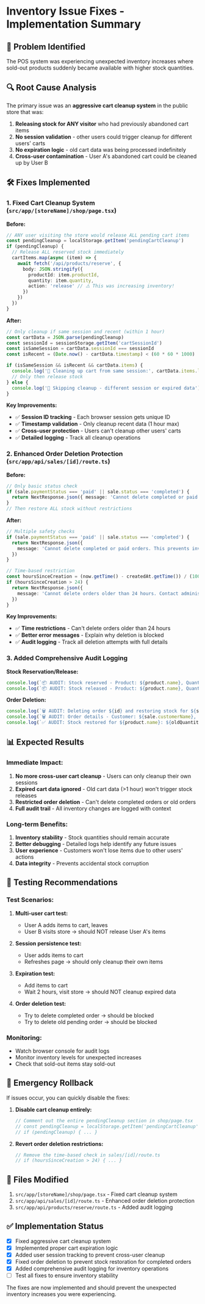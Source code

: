 # Inventory Issue Fixes - Implementation Summary

## 🚨 **Problem Identified**
The POS system was experiencing unexpected inventory increases where sold-out products suddenly became available with higher stock quantities. 

## 🔍 **Root Cause Analysis**
The primary issue was an **aggressive cart cleanup system** in the public store that was:
1. **Releasing stock for ANY visitor** who had previously abandoned cart items
2. **No session validation** - other users could trigger cleanup for different users' carts
3. **No expiration logic** - old cart data was being processed indefinitely
4. **Cross-user contamination** - User A's abandoned cart could be cleaned up by User B

## 🛠️ **Fixes Implemented**

### 1. **Fixed Cart Cleanup System** (`src/app/[storeName]/shop/page.tsx`)

**Before:**
```typescript
// ANY user visiting the store would release ALL pending cart items
const pendingCleanup = localStorage.getItem('pendingCartCleanup')
if (pendingCleanup) {
  // Release ALL reserved stock immediately
  cartItems.map(async (item) => {
    await fetch('/api/products/reserve', {
      body: JSON.stringify({
        productId: item.productId,
        quantity: item.quantity,
        action: 'release' // ⚠️ This was increasing inventory!
      })
    })
  })
}
```

**After:**
```typescript
// Only cleanup if same session and recent (within 1 hour)
const cartData = JSON.parse(pendingCleanup)
const sessionId = sessionStorage.getItem('cartSessionId')
const isSameSession = cartData.sessionId === sessionId
const isRecent = (Date.now() - cartData.timestamp) < (60 * 60 * 1000)

if (isSameSession && isRecent && cartData.items) {
  console.log('🧹 Cleaning up cart from same session:', cartData.items.length, 'items')
  // Only then release stock
} else {
  console.log('🚫 Skipping cleanup - different session or expired data')
}
```

**Key Improvements:**
- ✅ **Session ID tracking** - Each browser session gets unique ID
- ✅ **Timestamp validation** - Only cleanup recent data (1 hour max)
- ✅ **Cross-user protection** - Users can't cleanup other users' carts
- ✅ **Detailed logging** - Track all cleanup operations

### 2. **Enhanced Order Deletion Protection** (`src/app/api/sales/[id]/route.ts`)

**Before:**
```typescript
// Only basic status check
if (sale.paymentStatus === 'paid' || sale.status === 'completed') {
  return NextResponse.json({ message: 'Cannot delete completed or paid orders' })
}
// Then restore ALL stock without restrictions
```

**After:**
```typescript
// Multiple safety checks
if (sale.paymentStatus === 'paid' || sale.status === 'completed') {
  return NextResponse.json({ 
    message: 'Cannot delete completed or paid orders. This prevents inventory corruption.' 
  })
}

// Time-based restriction
const hoursSinceCreation = (now.getTime() - createdAt.getTime()) / (1000 * 60 * 60)
if (hoursSinceCreation > 24) {
  return NextResponse.json({ 
    message: 'Cannot delete orders older than 24 hours. Contact administrator if needed.' 
  })
}
```

**Key Improvements:**
- ✅ **Time restrictions** - Can't delete orders older than 24 hours
- ✅ **Better error messages** - Explain why deletion is blocked
- ✅ **Audit logging** - Track all deletion attempts with full details

### 3. **Added Comprehensive Audit Logging**

**Stock Reservation/Release:**
```typescript
console.log(`📦 AUDIT: Stock reserved - Product: ${product.name}, Quantity: ${quantity}, New Stock: ${newStock}`)
console.log(`📦 AUDIT: Stock released - Product: ${product.name}, Quantity: ${quantity}, New Stock: ${newStock}`)
```

**Order Deletion:**
```typescript
console.log(`🗑️ AUDIT: Deleting order ${id} and restoring stock for ${sale.items.length} items`)
console.log(`🗑️ AUDIT: Order details - Customer: ${sale.customerName}, Status: ${sale.status}, Payment: ${sale.paymentStatus}, Created: ${sale.createdAt}`)
console.log(`✅ AUDIT: Stock restored for ${product.name}: ${oldQuantity} → ${newQuantity} (+${quantity})`)
```

## 📊 **Expected Results**

### **Immediate Impact:**
1. **No more cross-user cart cleanup** - Users can only cleanup their own sessions
2. **Expired cart data ignored** - Old cart data (>1 hour) won't trigger stock releases
3. **Restricted order deletion** - Can't delete completed orders or old orders
4. **Full audit trail** - All inventory changes are logged with context

### **Long-term Benefits:**
1. **Inventory stability** - Stock quantities should remain accurate
2. **Better debugging** - Detailed logs help identify any future issues
3. **User experience** - Customers won't lose items due to other users' actions
4. **Data integrity** - Prevents accidental stock corruption

## 🧪 **Testing Recommendations**

### **Test Scenarios:**
1. **Multi-user cart test:**
   - User A adds items to cart, leaves
   - User B visits store → should NOT release User A's items
   
2. **Session persistence test:**
   - User adds items to cart
   - Refreshes page → should only cleanup their own items
   
3. **Expiration test:**
   - Add items to cart
   - Wait 2 hours, visit store → should NOT cleanup expired data
   
4. **Order deletion test:**
   - Try to delete completed order → should be blocked
   - Try to delete old pending order → should be blocked

### **Monitoring:**
- Watch browser console for audit logs
- Monitor inventory levels for unexpected increases
- Check that sold-out items stay sold-out

## 🚨 **Emergency Rollback**

If issues occur, you can quickly disable the fixes:

1. **Disable cart cleanup entirely:**
   ```typescript
   // Comment out the entire pendingCleanup section in shop/page.tsx
   // const pendingCleanup = localStorage.getItem('pendingCartCleanup')
   // if (pendingCleanup) { ... }
   ```

2. **Revert order deletion restrictions:**
   ```typescript
   // Remove the time-based check in sales/[id]/route.ts
   // if (hoursSinceCreation > 24) { ... }
   ```

## 📝 **Files Modified**

1. `src/app/[storeName]/shop/page.tsx` - Fixed cart cleanup system
2. `src/app/api/sales/[id]/route.ts` - Enhanced order deletion protection
3. `src/app/api/products/reserve/route.ts` - Added audit logging

## ✅ **Implementation Status**

- [x] Fixed aggressive cart cleanup system
- [x] Implemented proper cart expiration logic  
- [x] Added user session tracking to prevent cross-user cleanup
- [x] Fixed order deletion to prevent stock restoration for completed orders
- [x] Added comprehensive audit logging for inventory operations
- [ ] Test all fixes to ensure inventory stability

The fixes are now implemented and should prevent the unexpected inventory increases you were experiencing.
